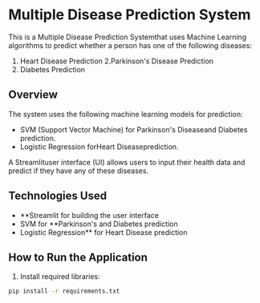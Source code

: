 # Multiple Disease Prediction System

This is a Multiple Disease Prediction Systemthat uses Machine Learning algorithms to predict whether a person has one of the following diseases:

1. Heart Disease Prediction
2.Parkinson's Disease Prediction
3. Diabetes Prediction

## Overview

The system uses the following machine learning models for prediction:
- SVM (Support Vector Machine) for Parkinson's Diseaseand Diabetes prediction.
- Logistic Regression forHeart Diseaseprediction.

A Streamlituser interface (UI) allows users to input their health data and predict if they have any of these diseases.


## Technologies Used

- **Streamlit for building the user interface
- SVM for **Parkinson's and Diabetes prediction
- Logistic Regression** for Heart Disease prediction

## How to Run the Application

 1. Install required libraries:

```bash
pip install -r requirements.txt
